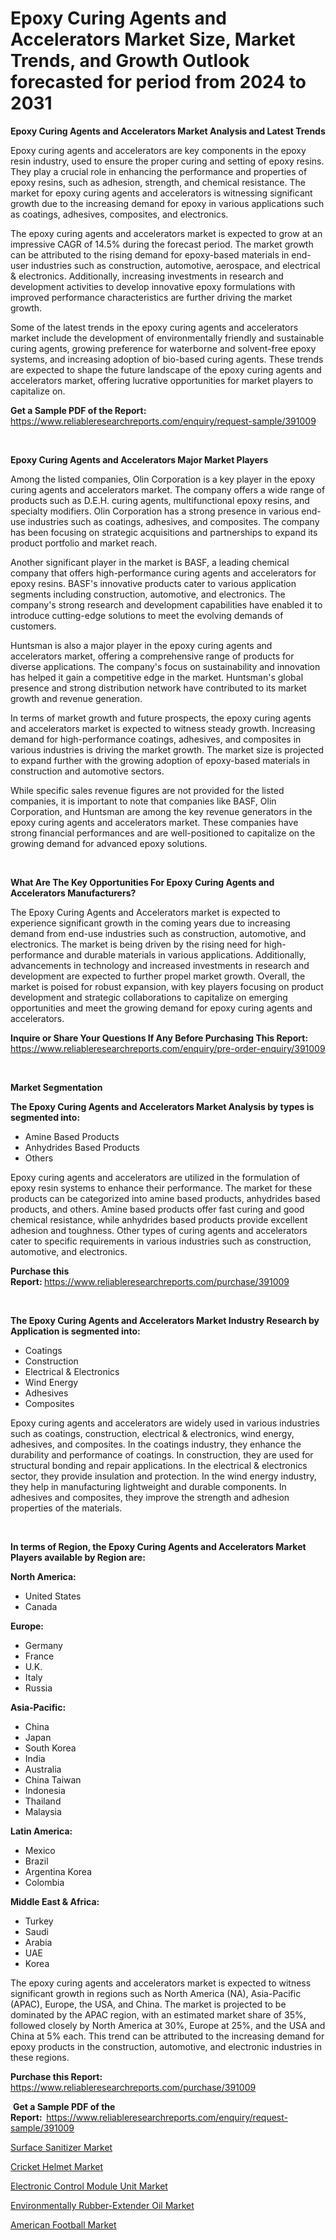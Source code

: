 <p><h1>Epoxy Curing Agents and Accelerators Market Size, Market Trends, and Growth Outlook forecasted for period from 2024 to 2031</h1></p><p><strong>Epoxy Curing Agents and Accelerators Market Analysis and Latest Trends</strong></p>
<p><p>Epoxy curing agents and accelerators are key components in the epoxy resin industry, used to ensure the proper curing and setting of epoxy resins. They play a crucial role in enhancing the performance and properties of epoxy resins, such as adhesion, strength, and chemical resistance. The market for epoxy curing agents and accelerators is witnessing significant growth due to the increasing demand for epoxy in various applications such as coatings, adhesives, composites, and electronics.</p><p>The epoxy curing agents and accelerators market is expected to grow at an impressive CAGR of 14.5% during the forecast period. The market growth can be attributed to the rising demand for epoxy-based materials in end-user industries such as construction, automotive, aerospace, and electrical & electronics. Additionally, increasing investments in research and development activities to develop innovative epoxy formulations with improved performance characteristics are further driving the market growth.</p><p>Some of the latest trends in the epoxy curing agents and accelerators market include the development of environmentally friendly and sustainable curing agents, growing preference for waterborne and solvent-free epoxy systems, and increasing adoption of bio-based curing agents. These trends are expected to shape the future landscape of the epoxy curing agents and accelerators market, offering lucrative opportunities for market players to capitalize on.</p></p>
<p><strong>Get a Sample PDF of the Report:&nbsp;</strong> <a href="https://www.reliableresearchreports.com/enquiry/request-sample/391009">https://www.reliableresearchreports.com/enquiry/request-sample/391009</a></p>
<p>&nbsp;</p>
<p><strong>Epoxy Curing Agents and Accelerators Major Market Players</strong></p>
<p><p>Among the listed companies, Olin Corporation is a key player in the epoxy curing agents and accelerators market. The company offers a wide range of products such as D.E.H. curing agents, multifunctional epoxy resins, and specialty modifiers. Olin Corporation has a strong presence in various end-use industries such as coatings, adhesives, and composites. The company has been focusing on strategic acquisitions and partnerships to expand its product portfolio and market reach.</p><p>Another significant player in the market is BASF, a leading chemical company that offers high-performance curing agents and accelerators for epoxy resins. BASF's innovative products cater to various application segments including construction, automotive, and electronics. The company's strong research and development capabilities have enabled it to introduce cutting-edge solutions to meet the evolving demands of customers.</p><p>Huntsman is also a major player in the epoxy curing agents and accelerators market, offering a comprehensive range of products for diverse applications. The company's focus on sustainability and innovation has helped it gain a competitive edge in the market. Huntsman's global presence and strong distribution network have contributed to its market growth and revenue generation.</p><p>In terms of market growth and future prospects, the epoxy curing agents and accelerators market is expected to witness steady growth. Increasing demand for high-performance coatings, adhesives, and composites in various industries is driving the market growth. The market size is projected to expand further with the growing adoption of epoxy-based materials in construction and automotive sectors.</p><p>While specific sales revenue figures are not provided for the listed companies, it is important to note that companies like BASF, Olin Corporation, and Huntsman are among the key revenue generators in the epoxy curing agents and accelerators market. These companies have strong financial performances and are well-positioned to capitalize on the growing demand for advanced epoxy solutions.</p></p>
<p>&nbsp;</p>
<p><strong>What Are The Key Opportunities For Epoxy Curing Agents and Accelerators Manufacturers?</strong></p>
<p><p>The Epoxy Curing Agents and Accelerators market is expected to experience significant growth in the coming years due to increasing demand from end-use industries such as construction, automotive, and electronics. The market is being driven by the rising need for high-performance and durable materials in various applications. Additionally, advancements in technology and increased investments in research and development are expected to further propel market growth. Overall, the market is poised for robust expansion, with key players focusing on product development and strategic collaborations to capitalize on emerging opportunities and meet the growing demand for epoxy curing agents and accelerators.</p></p>
<p><strong>Inquire or Share Your Questions If Any Before Purchasing This Report:</strong> <a href="https://www.reliableresearchreports.com/enquiry/pre-order-enquiry/391009">https://www.reliableresearchreports.com/enquiry/pre-order-enquiry/391009</a></p>
<p>&nbsp;</p>
<p><strong>Market Segmentation</strong></p>
<p><strong>The Epoxy Curing Agents and Accelerators Market Analysis by types is segmented into:</strong></p>
<p><ul><li>Amine Based Products</li><li>Anhydrides Based Products</li><li>Others</li></ul></p>
<p><p>Epoxy curing agents and accelerators are utilized in the formulation of epoxy resin systems to enhance their performance. The market for these products can be categorized into amine based products, anhydrides based products, and others. Amine based products offer fast curing and good chemical resistance, while anhydrides based products provide excellent adhesion and toughness. Other types of curing agents and accelerators cater to specific requirements in various industries such as construction, automotive, and electronics.</p></p>
<p><strong>Purchase this Report:&nbsp;</strong><a href="https://www.reliableresearchreports.com/purchase/391009">https://www.reliableresearchreports.com/purchase/391009</a></p>
<p>&nbsp;</p>
<p><strong>The Epoxy Curing Agents and Accelerators Market Industry Research by Application is segmented into:</strong></p>
<p><ul><li>Coatings</li><li>Construction</li><li>Electrical & Electronics</li><li>Wind Energy</li><li>Adhesives</li><li>Composites</li></ul></p>
<p><p>Epoxy curing agents and accelerators are widely used in various industries such as coatings, construction, electrical & electronics, wind energy, adhesives, and composites. In the coatings industry, they enhance the durability and performance of coatings. In construction, they are used for structural bonding and repair applications. In the electrical & electronics sector, they provide insulation and protection. In the wind energy industry, they help in manufacturing lightweight and durable components. In adhesives and composites, they improve the strength and adhesion properties of the materials.</p></p>
<p>&nbsp;</p>
<p><strong>In terms of Region, the Epoxy Curing Agents and Accelerators Market Players available by Region are:</strong></p>
<p>
    <p> <strong> North America: </strong>
        <ul>
            <li>United States</li>
            <li>Canada</li>
        </ul>
        </p> 
    <p> <strong> Europe: </strong>
        <ul>
            <li>Germany</li>
            <li>France</li>
            <li>U.K.</li>
            <li>Italy</li>
            <li>Russia</li>
        </ul>
        </p> 
    <p> <strong> Asia-Pacific: </strong>
        <ul>
            <li>China</li>
            <li>Japan</li>
            <li>South Korea</li>
            <li>India</li>
            <li>Australia</li>
            <li>China Taiwan</li>
            <li>Indonesia</li>
            <li>Thailand</li>
            <li>Malaysia</li>
        </ul>
        </p> 
    <p> <strong> Latin America: </strong>
        <ul>
            <li>Mexico</li>
            <li>Brazil</li>
            <li>Argentina Korea</li>
            <li>Colombia</li>
        </ul>
        </p> 
    <p> <strong> Middle East & Africa: </strong>
        <ul>
            <li>Turkey</li>
            <li>Saudi</li>
            <li>Arabia</li>
            <li>UAE</li>
            <li>Korea</li>
        </ul>
    </p>
    </p>
<p><p>The epoxy curing agents and accelerators market is expected to witness significant growth in regions such as North America (NA), Asia-Pacific (APAC), Europe, the USA, and China. The market is projected to be dominated by the APAC region, with an estimated market share of 35%, followed closely by North America at 30%, Europe at 25%, and the USA and China at 5% each. This trend can be attributed to the increasing demand for epoxy products in the construction, automotive, and electronic industries in these regions.</p></p>
<p><strong>Purchase this Report: </strong><a href="https://www.reliableresearchreports.com/purchase/391009">https://www.reliableresearchreports.com/purchase/391009</a></p>
<p>&nbsp;<strong>Get a Sample PDF of the Report:&nbsp;&nbsp;</strong><a href="https://www.reliableresearchreports.com/enquiry/request-sample/391009">https://www.reliableresearchreports.com/enquiry/request-sample/391009</a></p>
<p><strong></strong></p>
<p><p><a href="https://github.com/kosella/Market-Research-Report-List-2/blob/main/surface-sanitizer-market.md">Surface Sanitizer Market</a></p><p><a href="https://view.publitas.com/reportprime-1/cricket-helmet-market-size-share-trends-analysis-report-by-material-by-type-by-end-user-by-region-and-segment-forecasts-2024-2031/">Cricket Helmet Market</a></p><p><a href="https://carnation-joke-41f.notion.site/Electronic-Control-Module-Unit-Market-Size-Focuses-on-Market-Dynamics-In-Depth-Analysis-and-Future--8925b4d916da4a8587d5269d2522a20b">Electronic Control Module Unit Market</a></p><p><a href="https://adventurous-uranium-ef9.notion.site/Environmentally-Rubber-Extender-Oil-Market-Size-Share-Trends-Analysis-Report-By-Material-By-Type-89fc4afea0514869a16c36d86f380fec">Environmentally Rubber-Extender Oil Market</a></p><p><a href="https://view.publitas.com/reportprime-1/american-football-market-with-the-goal-of-estimating-the-market-size-and-future-growth-potential-of-various-market-segments-based-on-component-applications-end-user-and-region/">American Football Market</a></p></p>